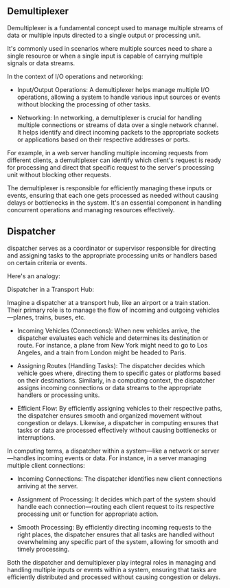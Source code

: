 ## Demultiplexer
Demultiplexer is a fundamental concept used to manage multiple streams of data
or multiple inputs directed to a single output or processing unit.

It's commonly used in scenarios where multiple sources need to share a single
resource or when a single input is capable of carrying multiple signals or data
streams.

In the context of I/O operations and networking:
- Input/Output Operations: A demultiplexer helps manage multiple I/O
operations, allowing a system to handle various input sources or events
without blocking the processing of other tasks.

- Networking: In networking, a demultiplexer is crucial for handling
multiple connections or streams of data over a single network channel.
It helps identify and direct incoming packets to the appropriate sockets
or applications based on their respective addresses or ports.

For example, in a web server handling multiple incoming requests from different
clients, a demultiplexer can identify which client's request is ready for
processing and direct that specific request to the server's processing unit
without blocking other requests.

The demultiplexer is responsible for efficiently managing these inputs or
events, ensuring that each one gets processed as needed without causing delays
or bottlenecks in the system. It's an essential component in handling concurrent
operations and managing resources effectively.

## Dispatcher
dispatcher serves as a coordinator or supervisor responsible for directing and
assigning tasks to the appropriate processing units or handlers based on certain
criteria or events.

Here's an analogy:

Dispatcher in a Transport Hub:

Imagine a dispatcher at a transport hub, like an airport or a train station.
Their primary role is to manage the flow of incoming and outgoing
vehicles—planes, trains, buses, etc.

- Incoming Vehicles (Connections): When new vehicles arrive, the dispatcher
evaluates each vehicle and determines its destination or route.
For instance, a plane from New York might need to go to Los Angeles, and a
train from London might be headed to Paris.

- Assigning Routes (Handling Tasks): The dispatcher decides which vehicle
goes where, directing them to specific gates or platforms based on their
destinations. Similarly, in a computing context, the dispatcher assigns
incoming connections or data streams to the appropriate handlers or
processing units.

- Efficient Flow: By efficiently assigning vehicles to their respective paths,
the dispatcher ensures smooth and organized movement without congestion or
delays. Likewise, a dispatcher in computing ensures that tasks or data are
processed effectively without causing bottlenecks or interruptions.

In computing terms, a dispatcher within a system—like a network or
server—handles incoming events or data. For instance, in a server managing
multiple client connections:

- Incoming Connections: The dispatcher identifies new client connections
arriving at the server.

- Assignment of Processing: It decides which part of the system should handle
each connection—routing each client request to its respective processing
unit or function for appropriate action.

- Smooth Processing: By efficiently directing incoming requests to the right
places, the dispatcher ensures that all tasks are handled without
overwhelming any specific part of the system, allowing for smooth and timely
processing.

Both the dispatcher and demultiplexer play integral roles in managing and handling multiple inputs or events within a system, ensuring that tasks are efficiently distributed and processed without causing congestion or delays.
